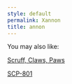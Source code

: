 ```yaml
---
style: default
permalink: Xannon
title: annon
---
```

You may also like:

[Scruff, Claws, Paws](http://scp-wiki.net/scruff-claws-paws)

[SCP-801](http://scp-wiki.net/scp-801)
